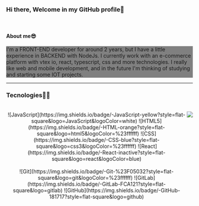 ### Hi there, Welcome in my GitHub profile👋
  </br>

#### About me😎

<p style="background: grey;">
  I'm a FRONT-END developer for around 2 years, but I have a little experience in BACKEND with NodeJs. 
  I currently work with an e-commerce platform with vtex io, react, typescript, css and more technologies.
  I really like web and mobile development, and in the future I'm thinking of studying and starting some IOT projects.
</p>

---

### Tecnologies🚀🚀
</br>


<div style=" display: flex; flex-direction: row" >
  <div align="center">
    ![JavaScript](https://img.shields.io/badge/-JavaScript-yellow?style=flat-square&logo=JavaScript&logoColor=white)
    ![HTML5](https://img.shields.io/badge/-HTML-orange?style=flat-square&logo=html5&logoColor=%23ffffff)
    ![CSS](https://img.shields.io/badge/-CSS-blue?style=flat-square&logo=css3&logoColor=%23ffffff)
    ![React](https://img.shields.io/badge/-React-inactive?style=flat-square&logo=react&logoColor=blue)
    </br></br>
    ![Git](https://img.shields.io/badge/-Git-%23F05032?style=flat-square&logo=git&logoColor=%23ffffff)
    ![GitLab](https://img.shields.io/badge/-GitLab-FCA121?style=flat-square&logo=gitlab)
    ![GitHub](https://img.shields.io/badge/-GitHub-181717?style=flat-square&logo=github)
  </div>
  
  <img src="https://github-readme-stats.vercel.app/api/top-langs/?username=MikaelOM&count_private=true&theme=algolia">

</div>


<!--
**MikaelOM/MikaelOM** is a ✨ _special_ ✨ repository because its `README.md` (this file) appears on your GitHub profile.

Here are some ideas to get you started:

- 🔭 I’m currently working on ...
- 🌱 I’m currently learning ...
- 👯 I’m looking to collaborate on ...
- 🤔 I’m looking for help with ...
- 💬 Ask me about ...
- 📫 How to reach me: ...
- 😄 Pronouns: ...
- ⚡ Fun fact: ...
-->

